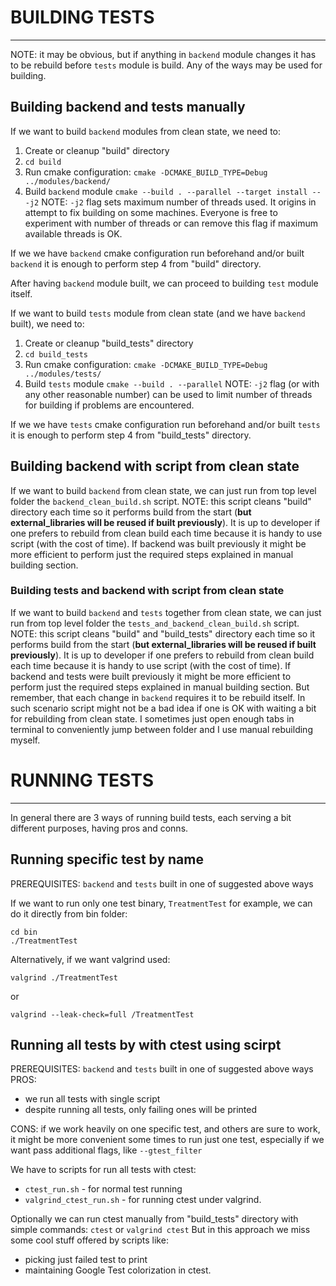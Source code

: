 # **BUILDING TESTS**
---
NOTE: it may be obvious, but if anything in `backend` module changes it has to be rebuild before `tests` module is build.
Any of the ways may be used for building.

## Building backend and tests manually

If we want to build `backend` modules from clean state, we need to:
1. Create or cleanup "build" directory
2. ```cd build```
3. Run cmake configuration:
   ```cmake -DCMAKE_BUILD_TYPE=Debug ../modules/backend/```
4. Build `backend` module
   ```cmake --build . --parallel --target install -- -j2```
   NOTE: `-j2` flag sets maximum number of threads used. It origins in attempt to fix building on some machines.
   Everyone is free to experiment with number of threads or can remove this flag if maximum available threads is OK.

If we we have `backend` cmake configuration run beforehand and/or built `backend` it is enough to perform step 4 from "build" directory.

After having `backend` module built, we can proceed to building `test` module itself.

If we want to build `tests` module from clean state (and we have `backend` built), we need to:
1. Create or cleanup "build_tests" directory
2. ```cd build_tests```
3. Run cmake configuration:
   ```cmake -DCMAKE_BUILD_TYPE=Debug ../modules/tests/```
4. Build `tests` module
   ```cmake --build . --parallel```
   NOTE: `-j2` flag (or with any other reasonable number) can be used to limit number of threads for building if problems are encountered.

If we we have `tests` cmake configuration run beforehand and/or built `tests` it is enough to perform step 4 from "build_tests" directory.

## Building backend with script from clean state

If we want to build `backend` from clean state, we can just run from top level folder the `backend_clean_build.sh` script.
NOTE: this script cleans "build" directory each time so it performs build from the start (**but external_libraries will be reused if built previously**).
It is up to developer if one prefers to rebuild from clean build each time because it is handy to use script (with the cost of time).
If backend was built previously it might be more efficient to perform just the required steps explained in manual building section.

### Building tests and backend with script from clean state

If we want to build `backend` and `tests` together from clean state, we can just run from top level folder the `tests_and_backend_clean_build.sh` script.
NOTE: this script cleans "build" and "build_tests" directory each time so it performs build from the start (**but external_libraries will be reused if built previously**).
It is up to developer if one prefers to rebuild from clean build each time because it is handy to use script (with the cost of time).
If backend and tests were built previously it might be more efficient to perform just the required steps explained in manual building section.
But remember, that each change in `backend` requires it to be rebuild itself.
In such scenario script might not be a bad idea if one is OK with waiting a bit for rebuilding from clean state.
I sometimes just open enough tabs in terminal to conveniently jump between folder and I use manual rebuilding myself.

# **RUNNING TESTS**
---
In general there are 3 ways of running build tests, each serving a bit different purposes, having pros and conns.

## Running specific test by name

PREREQUISITES: `backend` and `tests` built in one of suggested above ways

If we want to run only one test binary, `TreatmentTest` for example, we can do it directly from bin folder:
```
cd bin
./TreatmentTest
```
Alternatively, if we want valgrind used:
```
valgrind ./TreatmentTest
```
or
```
valgrind --leak-check=full /TreatmentTest
```

## Running all tests by with ctest using scirpt

PREREQUISITES: `backend` and `tests` built in one of suggested above ways
PROS:
+ we run all tests with single script
+ despite running all tests, only failing ones will be printed

CONS: if we work heavily on one specific test, and others are sure to work, it might be more convenient some times
to run just one test, especially if we want pass additional flags, like `--gtest_filter`

We have to scripts for run all tests with ctest:
- `ctest_run.sh` - for normal test running
- `valgrind_ctest_run.sh` - for running ctest under valgrind.

Optionally we can run ctest manually from "build_tests" directory with simple commands:
```ctest```
or
```valgrind ctest```
But in this approach we miss some cool stuff offered by scripts like:
- picking just failed test to print
- maintaining Google Test colorization in ctest.

